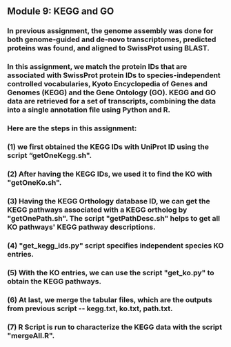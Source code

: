 ## Module 9: KEGG and GO

### In previous assignment, the genome assembly was done for both genome-guided and de-novo transcriptomes, predicted proteins was found, and aligned to SwissProt using BLAST. 

### In this assignment, we match the protein IDs that are associated with SwissProt protein IDs to species-independent controlled vocabularies, Kyoto Encyclopedia of Genes and Genomes (KEGG) and the Gene Ontology (GO). KEGG and GO data are retrieved for a set of transcripts, combining the data into a single annotation file using Python and R.


### Here are the steps in this assignment:
### (1) we first obtained the KEGG IDs with UniProt ID using the script “getOneKegg.sh". 
### (2) After having the KEGG IDs, we used it to find the KO with "getOneKo.sh". 
### (3) Having the KEGG Orthology database ID, we can get the KEGG pathways associated with a KEGG ortholog by "getOnePath.sh". The script "getPathDesc.sh" helps to get all KO pathways' KEGG pathway descriptions.
### (4) "get_kegg_ids.py" script specifies independent species KO entries. 
### (5) With the KO entries, we can use the script "get_ko.py" to obtain the KEGG pathways. 
### (6) At last, we merge the tabular files, which are the outputs from previous script -- kegg.txt, ko.txt, path.txt. 
### (7) R Script is run to characterize the KEGG data with the script "mergeAll.R".
